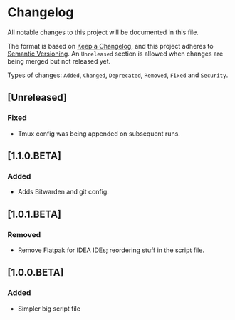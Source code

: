 # Changelog
All notable changes to this project will be documented in this file.

The format is based on [Keep a Changelog](https://keepachangelog.com/en/1.0.0/), and this project adheres to [Semantic Versioning](https://semver.org/spec/v2.0.0.html). An `Unreleased` section is allowed when changes are being merged but not released yet.

Types of changes: `Added`, `Changed`, `Deprecated`, `Removed`, `Fixed` and `Security`.

[//]: # (TODO Automate the release based on the Changelog file.)
## [Unreleased]
### Fixed
- Tmux config was being appended on subsequent runs.

## [1.1.0.BETA]
### Added
- Adds Bitwarden and git config.

## [1.0.1.BETA]
### Removed
- Remove Flatpak for IDEA IDEs; reordering stuff in the script file.

## [1.0.0.BETA]
### Added
- Simpler big script file
